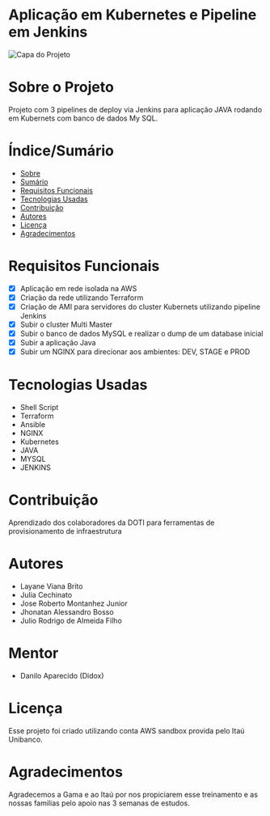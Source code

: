 # Aplicação em Kubernetes e Pipeline em Jenkins

![Capa do Projeto](http://www.logicadomercado.com.br/wp-content/uploads/2019/02/shutterstock-1133982038.png)

# Sobre o Projeto

Projeto com 3 pipelines de deploy via Jenkins para aplicação JAVA rodando em Kubernets com banco de dados My SQL.

# Índice/Sumário

* [Sobre](#sobre-o-projeto)
* [Sumário](#índice/sumário)
* [Requisitos Funcionais](#requisitos-funcionais)
* [Tecnologias Usadas](#tecnologias-usadas)
* [Contribuição](#contribuição)
* [Autores](#autores)
* [Licença](#licença)
* [Agradecimentos](#agradecimentos)


# Requisitos Funcionais 

- [x] Aplicação em rede isolada na AWS
- [x] Criação da rede utilizando Terraform
- [x] Criação de AMI para servidores do cluster Kubernets utilizando pipeline Jenkins
- [x] Subir o cluster Multi Master
- [x] Subir o banco de dados MySQL e realizar o dump de um database inicial
- [x] Subir a aplicação Java
- [x] Subir um NGINX para direcionar aos ambientes: DEV, STAGE e PROD

# Tecnologias Usadas

- Shell Script
- Terraform
- Ansible
- NGINX
- Kubernetes
- JAVA
- MYSQL
- JENKINS

# Contribuição

Aprendizado dos colaboradores da DOTI para ferramentas de provisionamento de infraestrutura

# Autores

- Layane Viana Brito
- Julia Cechinato
- Jose Roberto Montanhez Junior
- Jhonatan Alessandro Bosso
- Julio Rodrigo de Almeida Filho

# Mentor

- Danilo Aparecido (Didox)

# Licença

Esse projeto foi criado utilizando conta AWS sandbox provida pelo Itaú Unibanco.

# Agradecimentos

Agradecemos a Gama e ao Itaú por nos propiciarem esse treinamento e as nossas familias pelo apoio nas 3 semanas de estudos.